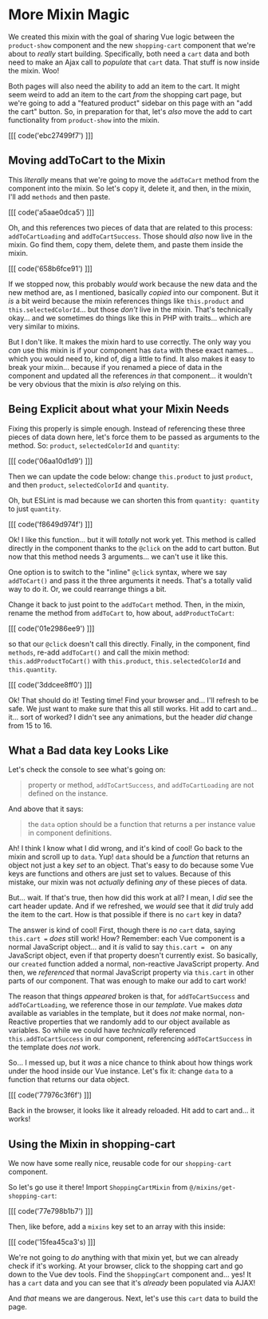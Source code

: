 # More Mixin Magic

We created this mixin with the goal of sharing Vue logic between the `product-show`
component and the new `shopping-cart` component that we're about to *really* start
building. Specifically, both need a `cart` data and both need to make an Ajax call
to *populate* that `cart` data. That stuff is now inside the mixin. Woo!

Both pages will also need the ability to add an item to the cart. It might seem
weird to add an item to the cart *from* the shopping cart page, but
we're going to add a "featured product" sidebar on this page with an "add the cart"
button. So, in preparation for that, let's *also* move the add to cart functionality
from `product-show` into the mixin.

[[[ code('ebc27499f7') ]]]

## Moving addToCart to the Mixin

This *literally* means that we're going to move the `addToCart` method from the
component into the mixin. So let's copy it, delete it, and then, in the mixin,
I'll add `methods` and then paste.

[[[ code('a5aae0dca5') ]]]

Oh, and this references two pieces of data that are related to this process:
`addToCartLoading` and `addToCartSuccess`. Those should *also* now live in the
mixin. Go find them, copy them, delete them, and paste them inside the mixin.

[[[ code('658b6fce91') ]]]

If we stopped now, this probably *would* work because the new data and the new
method are, as I mentioned, basically *copied* into our component. But it *is* a
bit weird because the mixin references things like `this.product` and
`this.selectedColorId`... but those *don't* live in the mixin. That's
technically okay... and we sometimes do things like this in PHP with traits...
which are very similar to mixins.

But I don't like. It makes the mixin hard to use correctly. The only way
you *can* use this mixin is if your component has `data` with these exact names...
which you would need to, kind of, dig a little to find. It also makes it easy to
break your mixin... because if you renamed a piece of data in the component and
updated all the references *in* that component... it wouldn't be very obvious
that the mixin is *also* relying on this.

## Being Explicit about what your Mixin Needs

Fixing this properly is simple enough. Instead of referencing these three
pieces of data down here, let's force them to be passed as arguments to the method.
So: `product`, `selectedColorId` and `quantity`:

[[[ code('06aa10d1d9') ]]]

Then we can update the code below: change `this.product` to just `product`, 
and then `product`, `selectedColorId` and `quantity`.

Oh, but ESLint is mad because we can shorten this from `quantity: quantity` to just
`quantity`.

[[[ code('f8649d974f') ]]]

Ok! I like this function... but it will *totally* not work yet. This method is
called directly in the component thanks to the `@click` on the add to cart button.
But now that this method needs 3 arguments... we can't use it like this.

One option is to switch to the "inline" `@click` syntax, where we say
`addToCart()` and pass it the three arguments it needs. That's a totally valid
way to do it. Or, we could rearrange things a bit.

Change it back to just point to the `addToCart` method. Then, in the mixin, rename
the method from `addToCart` to, how about, `addProductToCart`:

[[[ code('01e2986ee9') ]]]

so that our `@click` doesn't call this directly. Finally, in the component, 
find `methods`, re-add `addToCart()` and call the mixin method: `this.addProductToCart()`
with `this.product`, `this.selectedColorId` and `this.quantity`.

[[[ code('3ddcee8ff0') ]]]

Ok! That should do it! Testing time! Find your browser and... I'll refresh
to be safe. We just want to make sure that this all still works. Hit add to cart
and... it... sort of worked? I didn't see any animations, but the header *did*
change from 15 to 16.

## What a Bad data key Looks Like

Let's check the console to see what's going on:

> property or method, `addToCartSuccess`, and `addToCartLoading` are not defined
> on the instance.

And above that it says:

> the `data` option should be a function that returns a per instance value in
> component definitions.

Ah! I think I know what I did wrong, and it's kind of cool! Go back to the mixin
and scroll up to `data`. Yup! `data` should be a *function* that returns an object
not just a key *set* to an object. That's easy to do because some Vue keys are
functions and others are just set to values. Because of this mistake, our mixin
was not *actually* defining *any* of these pieces of data.

But... wait. If that's true, then how did this work at all? I mean, I *did* see
the cart header update. And if we refreshed, we *would* see that it *did*
truly add the item to the cart. How is that possible if there is no `cart` key
in data?

The answer is kind of cool! First, though there is *no* `cart` data, saying
`this.cart =` *does* still work! How? Remember: each Vue component is a normal
JavaScript object... and it *is* valid to say `this.cart = ` on any JavaScript
object, even if that property doesn't currently exist. So basically, our `created`
function added a normal, non-reactive JavaScript property. And then, we
*referenced* that normal JavaScript property via `this.cart` in other parts of
our component. That was enough to make our add to cart work!

The reason that things *appeared* broken is that, for `addToCartSuccess`
and `addToCartLoading`, we reference those in our *template*. Vue makes *data*
available as variables in the template, but it does *not* make normal, non-Reactive
properties that we randomly add to our object available as variables. So while
we could have *technically* referenced `this.addToCartSuccess` in our component,
referencing `addToCartSuccess` in the template does *not* work.

So... I messed up, but it *was* a nice chance to think about how things work
under the hood inside our Vue instance. Let's fix it: change `data` to a function
that returns our data object.

[[[ code('77976c3f6f') ]]]

Back in the browser, it looks like it already reloaded. Hit add to cart and... it
works!

## Using the Mixin in shopping-cart

We now have some really nice, reusable code for our `shopping-cart` component.

So let's go use it there! Import `ShoppingCartMixin` from `@/mixins/get-shopping-cart`:

[[[ code('77e798b1b7') ]]]

Then, like before, add a `mixins` key set to an array with this inside:

[[[ code('15fea45ca3's) ]]]

We're not going to *do* anything with that mixin yet, but we can already check
if it's working. At your browser, click to the shopping cart and go down to the
Vue dev tools. Find the `ShoppingCart` component and... yes! It has a `cart` data
and you can see that it's *already* been populated via AJAX!

And *that* means we are dangerous. Next, let's use this `cart` data to build the
page.
